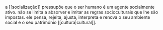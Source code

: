 a [[socialização]] pressupõe que o ser humano é um agente socialmente ativo. não se limita a absorver e imitar as regras socioculturais que lhe são impostas. ele pensa, rejeita, ajusta, interpreta e renova o seu ambiente social e o seu património [[cultura|cultural]].
